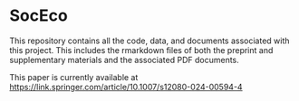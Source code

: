 # SocEco

This repository contains all the code, data, and documents associated with this project. This includes the rmarkdown files of both the preprint and supplementary materials and the associated PDF documents.

This paper is currently available at https://link.springer.com/article/10.1007/s12080-024-00594-4
